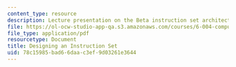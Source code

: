 ```yaml
---
content_type: resource
description: Lecture presentation on the Beta instruction set architecture and compilation.
file: https://ol-ocw-studio-app-qa.s3.amazonaws.com/courses/6-004-computation-structures-spring-2009/78c15985bad66daac3ef9d03261e3644_MIT6_004s09_lec10.pdf
file_type: application/pdf
resourcetype: Document
title: Designing an Instruction Set
uid: 78c15985-bad6-6daa-c3ef-9d03261e3644
---
```

